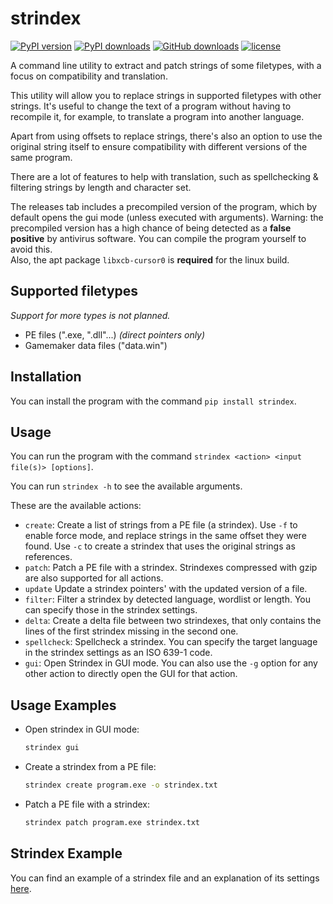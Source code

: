 # strindex
[![PyPI version](https://img.shields.io/pypi/v/strindex?label=PyPI%20version)](https://pypi.org/project/strindex/)
[![PyPI downloads](https://img.shields.io/pypi/dm/strindex?label=PyPI%20downloads)](https://pypi.org/project/strindex/)
[![GitHub downloads](https://img.shields.io/github/downloads/zWolfrost/strindex/total?label=GitHub%20downloads)](https://github.com/zWolfrost/strindex/releases/latest)
[![license](https://img.shields.io/github/license/zWolfrost/strindex)](LICENSE)

A command line utility to extract and patch strings of some filetypes, with a focus on compatibility and translation.

This utility will allow you to replace strings in supported filetypes with other strings. It's useful to change the text of a program without having to recompile it, for example, to translate a program into another language.

Apart from using offsets to replace strings, there's also an option to use the original string itself to ensure compatibility with different versions of the same program.

There are a lot of features to help with translation, such as spellchecking & filtering strings by length and character set.

The releases tab includes a precompiled version of the program, which by default opens the gui mode (unless executed with arguments). Warning: the precompiled version has a high chance of being detected as a **false positive** by antivirus software. You can compile the program yourself to avoid this.<br>Also, the apt package `libxcb-cursor0` is **required** for the linux build.

## Supported filetypes
*Support for more types is not planned.*
- PE files (".exe, ".dll"...) *(direct pointers only)*
- Gamemaker data files ("data.win")

## Installation
You can install the program with the command `pip install strindex`.

## Usage
You can run the program with the command `strindex <action> <input file(s)> [options]`.

You can run `strindex -h` to see the available arguments.

These are the available actions:
- `create`: Create a list of strings from a PE file (a strindex). Use `-f` to enable force mode, and replace strings in the same offset they were found. Use `-c` to create a strindex that uses the original strings as references.
- `patch`: Patch a PE file with a strindex. Strindexes compressed with gzip are also supported for all actions.
- `update` Update a strindex pointers' with the updated version of a file.
- `filter`: Filter a strindex by detected language, wordlist or length. You can specify those in the strindex settings.
- `delta`: Create a delta file between two strindexes, that only contains the lines of the first strindex missing in the second one.
- `spellcheck`: Spellcheck a strindex. You can specify the target language in the strindex settings as an ISO 639-1 code.
- `gui`: Open Strindex in GUI mode. You can also use the `-g` option for any other action to directly open the GUI for that action.

## Usage Examples
- Open strindex in GUI mode:
  ```sh
  strindex gui
  ```
- Create a strindex from a PE file:
  ```sh
  strindex create program.exe -o strindex.txt
  ```
- Patch a PE file with a strindex:
  ```sh
  strindex patch program.exe strindex.txt
  ```

## Strindex Example
You can find an example of a strindex file and an explanation of its settings [here](strindex_example.txt).
